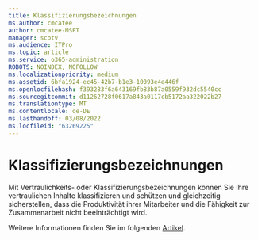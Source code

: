 ```yaml
---
title: Klassifizierungsbezeichnungen
ms.author: cmcatee
author: cmcatee-MSFT
manager: scotv
ms.audience: ITPro
ms.topic: article
ms.service: o365-administration
ROBOTS: NOINDEX, NOFOLLOW
ms.localizationpriority: medium
ms.assetid: 6bfa1924-ec45-42b7-b1e3-10093e4e446f
ms.openlocfilehash: f393283f6a643169fb83b87a0559f932dc5540cc
ms.sourcegitcommit: d11262728f0617a843a0117cb5172aa322022b27
ms.translationtype: MT
ms.contentlocale: de-DE
ms.lasthandoff: 03/08/2022
ms.locfileid: "63269225"
---
```

# <a name="classification-labels"></a>Klassifizierungsbezeichnungen

Mit Vertraulichkeits- oder Klassifizierungsbezeichnungen können Sie Ihre vertraulichen Inhalte klassifizieren und schützen und gleichzeitig sicherstellen, dass die Produktivität ihrer Mitarbeiter und die Fähigkeit zur Zusammenarbeit nicht beeinträchtigt wird.

Weitere Informationen finden Sie im folgenden [Artikel](https://docs.microsoft.com/microsoft-365/compliance/sensitivity-labels).
